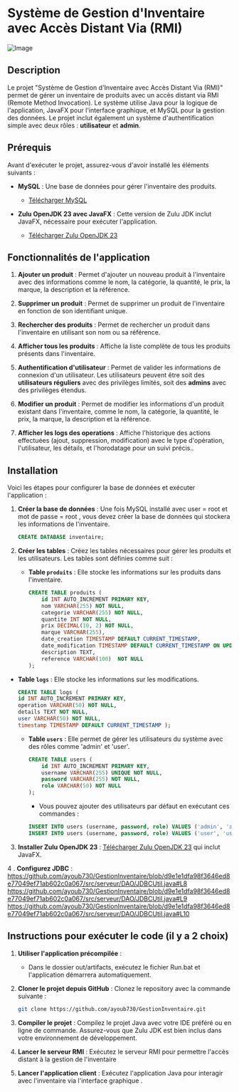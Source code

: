 
# Système de Gestion d'Inventaire avec Accès Distant Via (RMI)

![Image](https://img001.prntscr.com/file/img001/2AGgbDw9TwiKlzIJPIcNew.png)


## Description
Le projet "Système de Gestion d'Inventaire avec Accès Distant Via (RMI)" permet de gérer un inventaire de produits avec un accès distant via RMI (Remote Method Invocation). Le système utilise Java pour la logique de l'application, JavaFX pour l'interface graphique, et MySQL pour la gestion des données. Le projet inclut également un système d'authentification simple avec deux rôles : **utilisateur** et **admin**.

## Prérequis
Avant d'exécuter le projet, assurez-vous d'avoir installé les éléments suivants :

- **MySQL** : Une base de données pour gérer l'inventaire des produits.
  - [Télécharger MySQL](https://dev.mysql.com/downloads/installer/)

- **Zulu OpenJDK 23 avec JavaFX** : Cette version de Zulu JDK inclut JavaFX, nécessaire pour exécuter l'application.
  - [Télécharger Zulu OpenJDK 23](https://www.azul.com/downloads/?package=jdk-fx#zulu)

## Fonctionnalités de l'application

1. **Ajouter un produit** : 
   Permet d'ajouter un nouveau produit à l'inventaire avec des informations comme le nom, la catégorie, la quantité, le prix, la marque, la description et la référence.

2. **Supprimer un produit** : 
   Permet de supprimer un produit de l'inventaire en fonction de son identifiant unique.

3. **Rechercher des produits** :
   Permet de rechercher un produit dans l'inventaire en utilisant son nom ou sa référence.

4. **Afficher tous les produits** :
   Affiche la liste complète de tous les produits présents dans l'inventaire.

5. **Authentification d'utilisateur** :
   Permet de valider les informations de connexion d'un utilisateur. Les utilisateurs peuvent être soit des **utilisateurs réguliers** avec des privilèges limités, soit des **admins** avec des privilèges étendus.

6. **Modifier un produit** :
   Permet de modifier les informations d'un produit existant dans l'inventaire, comme le nom, la catégorie, la quantité, le prix, la marque, la description et la référence.
   
7. **Afficher les logs des operations** :
   Affiche l'historique des actions effectuées (ajout, suppression, modification) avec le type d'opération, l'utilisateur, les détails, et l'horodatage pour un suivi précis..
   
## Installation
Voici les étapes pour configurer la base de données et exécuter l'application :
1. **Créer la base de données** :
   Une fois MySQL installé avec user = root et mot de passe = root , vous devez créer la base de données qui stockera les informations de l'inventaire.
   ```sql
   CREATE DATABASE inventaire;
   ```

2. **Créer les tables** :
   Créez les tables nécessaires pour gérer les produits et les utilisateurs. Les tables sont définies comme suit :
   
   - **Table `produits`** : Elle stocke les informations sur les produits dans l'inventaire.
     ```sql
     CREATE TABLE produits (
         id INT AUTO_INCREMENT PRIMARY KEY,
         nom VARCHAR(255) NOT NULL,
         categorie VARCHAR(255) NOT NULL,
         quantite INT NOT NULL,
         prix DECIMAL(10, 2) NOT NULL,
         marque VARCHAR(255),
         date_creation TIMESTAMP DEFAULT CURRENT_TIMESTAMP,
         date_modification TIMESTAMP DEFAULT CURRENT_TIMESTAMP ON UPDATE CURRENT_TIMESTAMP,
         description TEXT,
         reference VARCHAR(100)  NOT NULL
     );
     ```
     

 - **Table `logs`** : Elle stocke les informations sur les modifications.
     ```sql
    CREATE TABLE logs (
    id INT AUTO_INCREMENT PRIMARY KEY,       
    operation VARCHAR(50) NOT NULL,          
    details TEXT NOT NULL,                   
    user VARCHAR(50) NOT NULL,               
    timestamp TIMESTAMP DEFAULT CURRENT_TIMESTAMP );
     ```
  
     

   - **Table `users`** : Elle permet de gérer les utilisateurs du système avec des rôles comme 'admin' et 'user'.
     ```sql
     CREATE TABLE users (
         id INT AUTO_INCREMENT PRIMARY KEY,
         username VARCHAR(255) UNIQUE NOT NULL,
         password VARCHAR(255) NOT NULL,
         role VARCHAR(50) NOT NULL
     );
     ```

     - Vous pouvez ajouter des utilisateurs par défaut en exécutant ces commandes :
     ```sql
     INSERT INTO users (username, password, role) VALUES ('admin', 'admin123', 'admin');
     INSERT INTO users (username, password, role) VALUES ('user', 'user123', 'user');
     ```



3. **Installer Zulu OpenJDK 23** :
   [Télécharger Zulu OpenJDK 23](https://www.azul.com/downloads/?package=jdk-fx#zulu)   qui inclut JavaFX.

4 . **Configurez JDBC** :
https://github.com/ayoub730/GestionInventaire/blob/d9e1e1dfa98f3646ed8e77049ef71ab602c0a067/src/serveur/DAO/JDBCUtil.java#L8
https://github.com/ayoub730/GestionInventaire/blob/d9e1e1dfa98f3646ed8e77049ef71ab602c0a067/src/serveur/DAO/JDBCUtil.java#L9
https://github.com/ayoub730/GestionInventaire/blob/d9e1e1dfa98f3646ed8e77049ef71ab602c0a067/src/serveur/DAO/JDBCUtil.java#L10
## Instructions pour exécuter le code (il y a 2 choix)


1. **Utiliser  l'application précompilée** :

    - Dans le dossier out/artifacts, exécutez le fichier Run.bat et l'application démarrera automatiquement.

1. **Cloner le projet depuis GitHub** :
   Clonez le repository avec la commande suivante :
   ```bash
   git clone https://github.com/ayoub730/GestionInventaire.git
   ```

2. **Compiler le projet** :
   Compilez le projet Java avec votre IDE préféré ou en ligne de commande. Assurez-vous que Zulu JDK est bien inclus dans votre environnement de développement.

3. **Lancer le serveur RMI** :
   Exécutez le serveur RMI pour permettre l'accès distant à la gestion de l'inventaire
 

4. **Lancer l'application client** :
   Exécutez l'application Java pour interagir avec l'inventaire via l'interface graphique .


